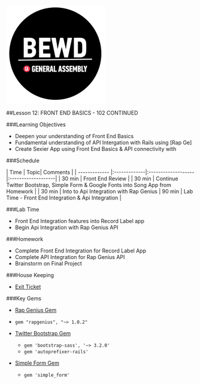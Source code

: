 ![BEWD_Logo](../assets/BEWD_Logo.png)

##Lesson 12: FRONT END BASICS  - 102 CONTINUED 

###Learning Objectives

* Deepen your understanding of Front End Basics 
* Fundamental understanding of API Intergation with Rails using [Rap Ge]
* Create Sexier App using Front End Basics & API connectivity with 


###Schedule


| Time        | Topic| Comments |
| ------------- |:-------------|:-------------------|:-------------------|
| 30 min | Front End Review  | 
| 30 min | Continue Twitter Bootstrap, Simple Form & Google Fonts into Song App from Homework |
| 30 min | Into to Api Integration with Rap Genius 
| 90 min | Lab Time - Front End Integration  & Api Integration | 


###Lab Time
- Front End Integration features into Record Label app
- Begin Api Integration with Rap Genius API 


###Homework
- Complete Front End Integration for Record Label App
- Complete API Integration for Rap Genius API 
- Brainstorm on Final Project 


###House Keeping
- [Exit Ticket](https://docs.google.com/a/generalassemb.ly/forms/d/1y77yysiZWxAal3vm5-TFqlmRRr5nH9RODdhHnEZiIZ8/viewform)


###Key Gems 

- [Rap Genius Gem](https://github.com/timrogers/rapgenius)
* `gem "rapgenius", "~> 1.0.2"`

- [Twitter Bootstrap Gem ](https://github.com/twbs/bootstrap-sass)
  * `gem 'bootstrap-sass', '~> 3.2.0'`
  * `gem 'autoprefixer-rails' `


- [Simple Form Gem](https://github.com/plataformatec/simple_form)
  * ` gem 'simple_form' ` 